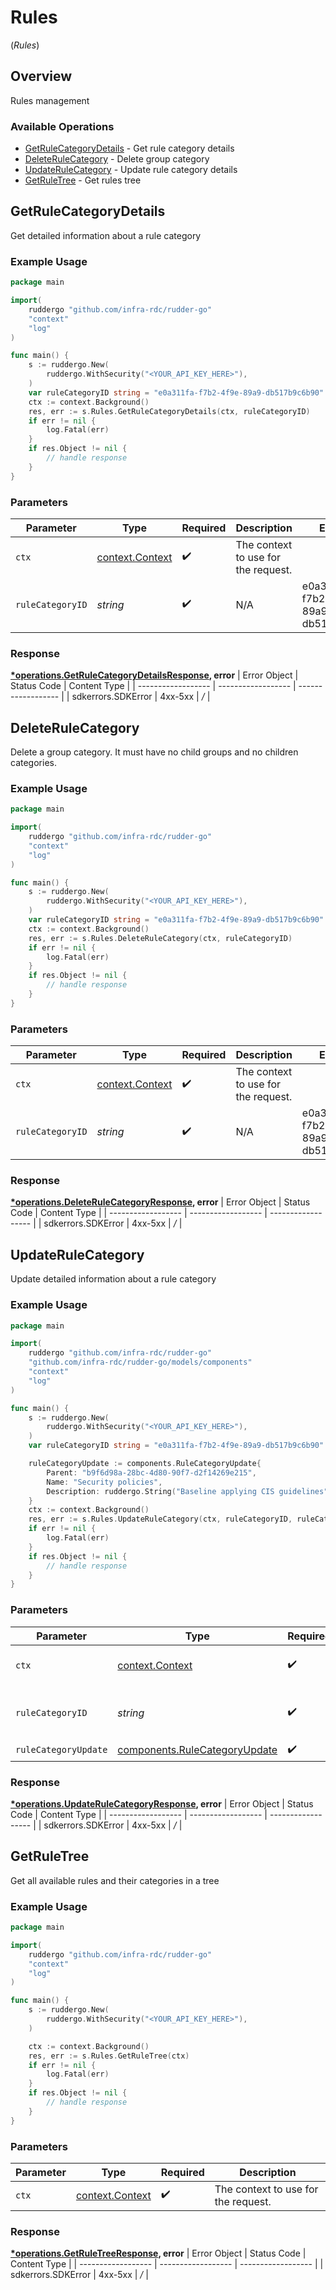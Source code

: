 # Rules
(*Rules*)

## Overview

Rules management

### Available Operations

* [GetRuleCategoryDetails](#getrulecategorydetails) - Get rule category details
* [DeleteRuleCategory](#deleterulecategory) - Delete group category
* [UpdateRuleCategory](#updaterulecategory) - Update rule category details
* [GetRuleTree](#getruletree) - Get rules tree

## GetRuleCategoryDetails

Get detailed information about a rule category

### Example Usage

```go
package main

import(
	ruddergo "github.com/infra-rdc/rudder-go"
	"context"
	"log"
)

func main() {
    s := ruddergo.New(
        ruddergo.WithSecurity("<YOUR_API_KEY_HERE>"),
    )
    var ruleCategoryID string = "e0a311fa-f7b2-4f9e-89a9-db517b9c6b90"
    ctx := context.Background()
    res, err := s.Rules.GetRuleCategoryDetails(ctx, ruleCategoryID)
    if err != nil {
        log.Fatal(err)
    }
    if res.Object != nil {
        // handle response
    }
}
```

### Parameters

| Parameter                                             | Type                                                  | Required                                              | Description                                           | Example                                               |
| ----------------------------------------------------- | ----------------------------------------------------- | ----------------------------------------------------- | ----------------------------------------------------- | ----------------------------------------------------- |
| `ctx`                                                 | [context.Context](https://pkg.go.dev/context#Context) | :heavy_check_mark:                                    | The context to use for the request.                   |                                                       |
| `ruleCategoryID`                                      | *string*                                              | :heavy_check_mark:                                    | N/A                                                   | e0a311fa-f7b2-4f9e-89a9-db517b9c6b90                  |


### Response

**[*operations.GetRuleCategoryDetailsResponse](../../models/operations/getrulecategorydetailsresponse.md), error**
| Error Object       | Status Code        | Content Type       |
| ------------------ | ------------------ | ------------------ |
| sdkerrors.SDKError | 4xx-5xx            | */*                |

## DeleteRuleCategory

Delete a group category. It must have no child groups and no children categories.

### Example Usage

```go
package main

import(
	ruddergo "github.com/infra-rdc/rudder-go"
	"context"
	"log"
)

func main() {
    s := ruddergo.New(
        ruddergo.WithSecurity("<YOUR_API_KEY_HERE>"),
    )
    var ruleCategoryID string = "e0a311fa-f7b2-4f9e-89a9-db517b9c6b90"
    ctx := context.Background()
    res, err := s.Rules.DeleteRuleCategory(ctx, ruleCategoryID)
    if err != nil {
        log.Fatal(err)
    }
    if res.Object != nil {
        // handle response
    }
}
```

### Parameters

| Parameter                                             | Type                                                  | Required                                              | Description                                           | Example                                               |
| ----------------------------------------------------- | ----------------------------------------------------- | ----------------------------------------------------- | ----------------------------------------------------- | ----------------------------------------------------- |
| `ctx`                                                 | [context.Context](https://pkg.go.dev/context#Context) | :heavy_check_mark:                                    | The context to use for the request.                   |                                                       |
| `ruleCategoryID`                                      | *string*                                              | :heavy_check_mark:                                    | N/A                                                   | e0a311fa-f7b2-4f9e-89a9-db517b9c6b90                  |


### Response

**[*operations.DeleteRuleCategoryResponse](../../models/operations/deleterulecategoryresponse.md), error**
| Error Object       | Status Code        | Content Type       |
| ------------------ | ------------------ | ------------------ |
| sdkerrors.SDKError | 4xx-5xx            | */*                |

## UpdateRuleCategory

Update detailed information about a rule category

### Example Usage

```go
package main

import(
	ruddergo "github.com/infra-rdc/rudder-go"
	"github.com/infra-rdc/rudder-go/models/components"
	"context"
	"log"
)

func main() {
    s := ruddergo.New(
        ruddergo.WithSecurity("<YOUR_API_KEY_HERE>"),
    )
    var ruleCategoryID string = "e0a311fa-f7b2-4f9e-89a9-db517b9c6b90"

    ruleCategoryUpdate := components.RuleCategoryUpdate{
        Parent: "b9f6d98a-28bc-4d80-90f7-d2f14269e215",
        Name: "Security policies",
        Description: ruddergo.String("Baseline applying CIS guidelines"),
    }
    ctx := context.Background()
    res, err := s.Rules.UpdateRuleCategory(ctx, ruleCategoryID, ruleCategoryUpdate)
    if err != nil {
        log.Fatal(err)
    }
    if res.Object != nil {
        // handle response
    }
}
```

### Parameters

| Parameter                                                                      | Type                                                                           | Required                                                                       | Description                                                                    | Example                                                                        |
| ------------------------------------------------------------------------------ | ------------------------------------------------------------------------------ | ------------------------------------------------------------------------------ | ------------------------------------------------------------------------------ | ------------------------------------------------------------------------------ |
| `ctx`                                                                          | [context.Context](https://pkg.go.dev/context#Context)                          | :heavy_check_mark:                                                             | The context to use for the request.                                            |                                                                                |
| `ruleCategoryID`                                                               | *string*                                                                       | :heavy_check_mark:                                                             | N/A                                                                            | e0a311fa-f7b2-4f9e-89a9-db517b9c6b90                                           |
| `ruleCategoryUpdate`                                                           | [components.RuleCategoryUpdate](../../models/components/rulecategoryupdate.md) | :heavy_check_mark:                                                             | N/A                                                                            |                                                                                |


### Response

**[*operations.UpdateRuleCategoryResponse](../../models/operations/updaterulecategoryresponse.md), error**
| Error Object       | Status Code        | Content Type       |
| ------------------ | ------------------ | ------------------ |
| sdkerrors.SDKError | 4xx-5xx            | */*                |

## GetRuleTree

Get all available rules and their categories in a tree

### Example Usage

```go
package main

import(
	ruddergo "github.com/infra-rdc/rudder-go"
	"context"
	"log"
)

func main() {
    s := ruddergo.New(
        ruddergo.WithSecurity("<YOUR_API_KEY_HERE>"),
    )

    ctx := context.Background()
    res, err := s.Rules.GetRuleTree(ctx)
    if err != nil {
        log.Fatal(err)
    }
    if res.Object != nil {
        // handle response
    }
}
```

### Parameters

| Parameter                                             | Type                                                  | Required                                              | Description                                           |
| ----------------------------------------------------- | ----------------------------------------------------- | ----------------------------------------------------- | ----------------------------------------------------- |
| `ctx`                                                 | [context.Context](https://pkg.go.dev/context#Context) | :heavy_check_mark:                                    | The context to use for the request.                   |


### Response

**[*operations.GetRuleTreeResponse](../../models/operations/getruletreeresponse.md), error**
| Error Object       | Status Code        | Content Type       |
| ------------------ | ------------------ | ------------------ |
| sdkerrors.SDKError | 4xx-5xx            | */*                |

